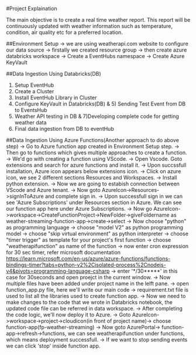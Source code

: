 #Project Explaination

The main objective is to create a real time weather report. This 
report will be continuously updated with weather information such
as temperature, condition, air quality etc for a preferred location.

##Environment Setup
-> we are using weatherapi.com website to configure our data source
-> firstally we created resource group
-> then create azure databricks workspace
-> Create a EventHubs namespace
-> Create Azure KeyVault

##Data Ingestion Using Databricks(DB)
1) Setup EventHub
2) Create a Cluster
3) Install EventHub Library in Cluster
4) Configure KeyVault in Databricks(DB) & 5) Sending Test Event from DB to EventsHub
6) Weather API testing in DB & 7)Developing complete code for getting weather data
8) Final data ingestion from DB to eventHub


##Data Ingestion Using Azure Functions(Another approach to do above step)
-> Go to Azure function app created in Environment Setup step.
-> Then go to functions which gives multiple approaches to create a function.
-> We'd go with creating a function using VScode.
-> Open Vscode. Goto extensions and search for azure functions and install it.
-> Upon succssfull installation, Azure icon appears below extensions icon.
-> Click on azure icon, we see 2 different sections Resources and Workspaces.
-> Install python extension.
-> Now we are going to estabish connection between VScode and Azure tenant.
-> Now goto AzureIcon->Resources->signInToAzure and complete sign in.
-> Upon successfull sign in we can see 'Azure Subscriptions' under Resources
   section in Azure. We can see our function app here under Azure Subscriptions.
-> Now go AzureIcon->workspace->CreateFunctionProject->NewFolder->giveFoldername
   as weather-streaming-function-app->create->select
-> Now choose "python" as programming language
-> choose "model V2" as python programming model
-> choose "skip virtual environment" as python interpreter
-> choose "timer trigger" as template for your project's first function
-> choose "weatherapifunction" as name of the function
-> now enter cron expression for 30 sec timer, refer microsoft documentation
   https://learn.microsoft.com/en-us/azure/azure-functions/functions-bindings-timer?tabs=python-v2%2Cisolated-process%2Cnodejs-v4&pivots=programming-language-csharp
-> enter '*/30*****' in this case for 30seconds and open proejct in the
   current window.
-> Now multiple files have been added under project name in the lelft pane.
-> open function_app.py file, here we'll write our main code
-> requirement.txt file is used to list all the libraries used to create function app.
-> Now we need to make changes to the code that we wrote in Databricks notebook,
   the updated code file can be referred in data workspace.
-> After completing the code logic, we'll now deploy it to Azure.
-> Goto AzureIcon->workspace->project->cloudicon(in front of project name)->
   choose function-app(fp-weather-streaming)
-> Now goto AzurePortal-> function-app->refresh->functions, we can see 
   weatherapifunction under functions, which means deployment successfull.
-> If we want to stop sending events we can click 'stop' inside function app.

